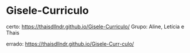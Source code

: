 # Gisele-Curriculo
certo: https://thaisdllndr.github.io/Gisele-Curriculo/
Grupo: Aline, Letícia e Thais


errado: https://thaisdllndr.github.io/Gisele-Curr-culo/

